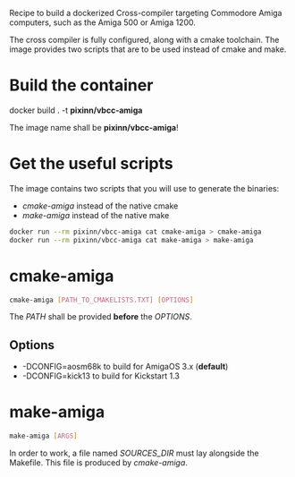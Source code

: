 Recipe to build a dockerized Cross-compiler targeting Commodore Amiga computers, such as the Amiga 500 or Amiga 1200.

The cross compiler is fully configured, along with a cmake toolchain. The image provides two scripts that are to be used instead of cmake and make.

# Build the container

docker build . -t **pixinn/vbcc-amiga**

The image name shall be **pixinn/vbcc-amiga**!

# Get the useful scripts

The image contains two scripts that you will use to generate the binaries:
* *cmake-amiga* instead of the native cmake
* *make-amiga* instead of the native make

```bash
docker run --rm pixinn/vbcc-amiga cat cmake-amiga > cmake-amiga
docker run --rm pixinn/vbcc-amiga cat make-amiga > make-amiga
```

# cmake-amiga

```bash
cmake-amiga [PATH_TO_CMAKELISTS.TXT] [OPTIONS]
```

The *PATH* shall be provided **before** the *OPTIONS*.


## Options

* -DCONFIG=aosm68k to build for AmigaOS 3.x (**default**)
* -DCONFIG=kick13 to build for Kickstart 1.3


# make-amiga

```bash
make-amiga [ARGS]
```

In order to work, a file named *SOURCES_DIR* must lay alongside the Makefile. This file is produced by *cmake-amiga*.
